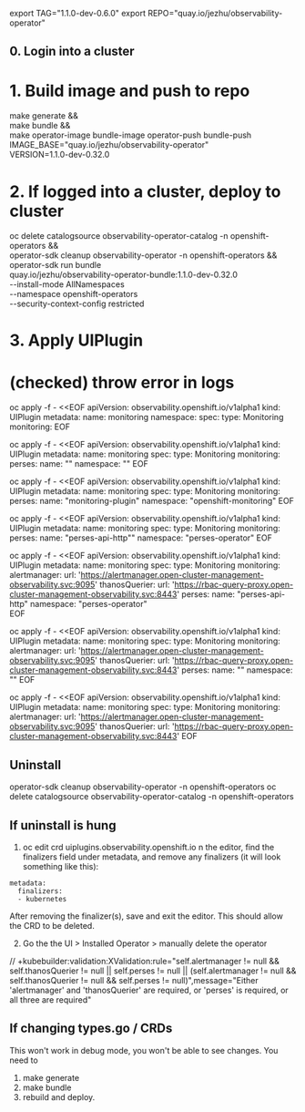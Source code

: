 export TAG="1.1.0-dev-0.6.0"
export REPO="quay.io/jezhu/observability-operator"

## 0. Login into a cluster

# 1. Build image and push to repo 
make generate && \
make bundle && \
make operator-image bundle-image operator-push bundle-push  \
    IMAGE_BASE="quay.io/jezhu/observability-operator" \
    VERSION=1.1.0-dev-0.32.0

# 2. If logged into a cluster, deploy to cluster 
oc delete catalogsource observability-operator-catalog -n openshift-operators && \
operator-sdk cleanup observability-operator -n openshift-operators && \
operator-sdk run bundle \
    quay.io/jezhu/observability-operator-bundle:1.1.0-dev-0.32.0 \
    --install-mode AllNamespaces \
    --namespace openshift-operators \
    --security-context-config restricted


# 3. Apply UIPlugin

# (checked) throw error in logs 
oc apply -f - <<EOF
apiVersion: observability.openshift.io/v1alpha1
kind: UIPlugin
metadata:
  name: monitoring
  namespace:
spec:
  type: Monitoring
  monitoring:
EOF


oc apply -f - <<EOF
apiVersion: observability.openshift.io/v1alpha1
kind: UIPlugin
metadata:
  name: monitoring
spec:
  type: Monitoring
  monitoring:
    perses:
      name: ""
      namespace: ""
EOF

oc apply -f - <<EOF
apiVersion: observability.openshift.io/v1alpha1
kind: UIPlugin
metadata:
  name: monitoring
spec:
  type: Monitoring
  monitoring:
    perses:
      name: "monitoring-plugin"
      namespace: "openshift-monitoring"
EOF

oc apply -f - <<EOF
apiVersion: observability.openshift.io/v1alpha1
kind: UIPlugin
metadata:
  name: monitoring
spec:
  type: Monitoring
  monitoring:
    perses:
      name: "perses-api-http""
      namespace: "perses-operator"
EOF



oc apply -f - <<EOF
apiVersion: observability.openshift.io/v1alpha1
kind: UIPlugin
metadata:
  name: monitoring
spec:
  type: Monitoring
  monitoring:
    alertmanager: 
      url: 'https://alertmanager.open-cluster-management-observability.svc:9095'
    thanosQuerier:
      url: 'https://rbac-query-proxy.open-cluster-management-observability.svc:8443'
    perses:
      name: "perses-api-http"
      namespace: "perses-operator"  
EOF

oc apply -f - <<EOF
apiVersion: observability.openshift.io/v1alpha1
kind: UIPlugin
metadata:
  name: monitoring
spec:
  type: Monitoring
  monitoring:
    alertmanager: 
      url: 'https://alertmanager.open-cluster-management-observability.svc:9095'
    thanosQuerier:
      url: 'https://rbac-query-proxy.open-cluster-management-observability.svc:8443'
    perses:
      name: ""
      namespace: ""
EOF

oc apply -f - <<EOF
apiVersion: observability.openshift.io/v1alpha1
kind: UIPlugin
metadata:
  name: monitoring
spec:
  type: Monitoring
  monitoring:
    alertmanager:
      url: 'https://alertmanager.open-cluster-management-observability.svc:9095'
    thanosQuerier:
      url: 'https://rbac-query-proxy.open-cluster-management-observability.svc:8443'
EOF



## Uninstall 

operator-sdk cleanup observability-operator -n openshift-operators
oc delete catalogsource observability-operator-catalog -n openshift-operators

## If uninstall is hung 
1. oc edit crd uiplugins.observability.openshift.io
n the editor, find the finalizers field under metadata, and remove any finalizers (it will look something like this):
```
metadata:
  finalizers:
  - kubernetes
```
After removing the finalizer(s), save and exit the editor. This should allow the CRD to be deleted.

2. Go the the UI > Installed Operator > manually delete the operator 


// +kubebuilder:validation:XValidation:rule="self.alertmanager != null && self.thanosQuerier != null || self.perses != null || (self.alertmanager != null && self.thanosQuerier != null && self.perses != null)",message="Either 'alertmanager' and 'thanosQuerier' are required, or 'perses' is required, or all three are required"


## If changing types.go / CRDs
This won't work in debug mode, you won't be able to see changes. You need to 
1. make generate 
2. make bundle 
3. rebuild and deploy. 
